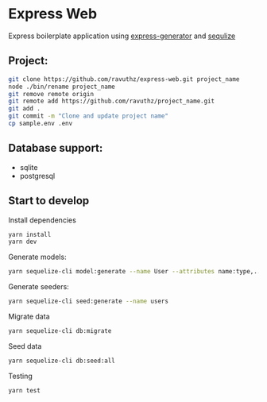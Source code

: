 # Express Web

Express boilerplate application using [express-generator](https://expressjs.com/en/starter/generator.html) and [sequlize](https://sequelize.org/)


## Project:
```bash
git clone https://github.com/ravuthz/express-web.git project_name
node ./bin/rename project_name
git remove remote origin
git remote add https://github.com/ravuthz/project_name.git
git add .
git commit -m "Clone and update project name"
cp sample.env .env
```


## Database support:
- sqlite
- postgresql


## Start to develop


Install dependencies
```bash
yarn install
yarn dev
```


Generate models:
```bash
yarn sequelize-cli model:generate --name User --attributes name:type,...
```


Generate seeders:
```bash
yarn sequelize-cli seed:generate --name users
```


Migrate data
```bash
yarn sequelize-cli db:migrate
```


Seed data
```bash
yarn sequelize-cli db:seed:all
``` 

Testing
```bash
yarn test
````